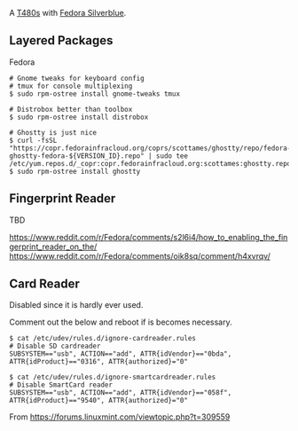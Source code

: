 A [T480s](https://wiki.archlinux.org/title/Lenovo_ThinkPad_T480s) with [Fedora Silverblue](../silverblue/index.md).

## Layered Packages

Fedora 

```console
# Gnome tweaks for keyboard config
# tmux for console multiplexing
$ sudo rpm-ostree install gnome-tweaks tmux

# Distrobox better than toolbox
$ sudo rpm-ostree install distrobox

# Ghostty is just nice
$ curl -fsSL "https://copr.fedorainfracloud.org/coprs/scottames/ghostty/repo/fedora-${VERSION_ID}/scottames-ghostty-fedora-${VERSION_ID}.repo" | sudo tee /etc/yum.repos.d/_copr:copr.fedorainfracloud.org:scottames:ghostty.repo
$ sudo rpm-ostree install ghostty
```

## Fingerprint Reader

TBD

https://www.reddit.com/r/Fedora/comments/s2l6i4/how_to_enabling_the_fingerprint_reader_on_the/
https://www.reddit.com/r/Fedora/comments/oik8sq/comment/h4xvrqv/

## Card Reader

Disabled since it is hardly ever used.

Comment out the below and reboot if is becomes necessary.

```console
$ cat /etc/udev/rules.d/ignore-cardreader.rules
# Disable SD cardreader
SUBSYSTEM=="usb", ACTION=="add", ATTR{idVendor}=="0bda", ATTR{idProduct}=="0316", ATTR{authorized}="0"

$ cat /etc/udev/rules.d/ignore-smartcardreader.rules
# Disable SmartCard reader
SUBSYSTEM=="usb", ACTION=="add", ATTR{idVendor}=="058f", ATTR{idProduct}=="9540", ATTR{authorized}="0"
```

From https://forums.linuxmint.com/viewtopic.php?t=309559
